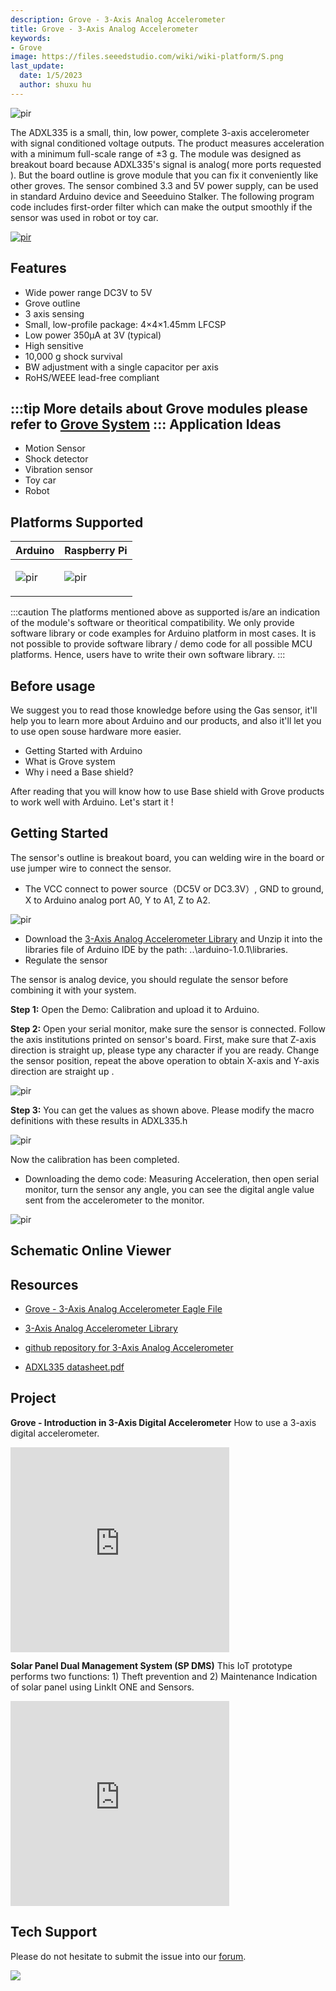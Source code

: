 ```yaml
---
description: Grove - 3-Axis Analog Accelerometer
title: Grove - 3-Axis Analog Accelerometer
keywords:
- Grove
image: https://files.seeedstudio.com/wiki/wiki-platform/S.png
last_update:
  date: 1/5/2023
  author: shuxu hu
---
```



<p style={{textAlign: 'center'}}><img src="https://files.seeedstudio.com/wiki/Grove-3-Axis_Analog_Accelerometer/img/Grove-3-axis_Analog_Accelerometer_photo.JPG" alt="pir" width={600} height="auto" /></p>



The ADXL335 is a small, thin, low power, complete 3-axis accelerometer with signal conditioned voltage outputs. The product measures acceleration with a minimum full-scale range of ±3 g.
The module was designed as breakout board because ADXL335's signal is analog( more ports requested ). But the board outline is grove module that you can fix it conveniently like other groves. The sensor combined 3.3 and 5V power supply, can be used in standard Arduino device and Seeeduino Stalker. The following program code includes first-order filter which can make the output smoothly if the sensor was used in robot or toy car.

<!-- [![](https://files.seeedstudio.com/wiki/common/Get_One_Now_Banner.png)](https://www.seeedstudio.com/Grove-3-Axis-Analog-Accelerometer-p-1086.html) -->
[<p><img src="https://files.seeedstudio.com/wiki/common/Get_One_Now_Banner.png" alt="pir" width={600} height="auto" /></p>](https://www.seeedstudio.com/Grove-3-Axis-Analog-Accelerometer-p-1086.html)
 


Features
--------

-   Wide power range DC3V to 5V
-   Grove outline
-   3 axis sensing
-   Small, low-profile package: 4×4×1.45mm LFCSP
-   Low power 350µA at 3V (typical)
-   High sensitive
-   10,000 g shock survival
-   BW adjustment with a single capacitor per axis
-   RoHS/WEEE lead-free compliant

:::tip
    More details about Grove modules please refer to [Grove System](https://wiki.seeedstudio.com/Grove_System/)
:::
Application Ideas
-----------------

-   Motion Sensor
-   Shock detector
-   Vibration sensor
-   Toy car
-   Robot

Platforms Supported
-------------------

<!-- | Arduino                                                                                             | Raspberry Pi                                                                                             |                                                                                                 |                                                                                                          |                                                                                                    |
|-----------------------------------------------------------------------------------------------------|----------------------------------------------------------------------------------------------------------|-------------------------------------------------------------------------------------------------|---------------------------------------------------------------------------------------------------|----------------------------------------------------------------------------------------------------|
| ![](https://files.seeedstudio.com/wiki/wiki_english/docs/images/arduino_logo.jpg) | ![](https://files.seeedstudio.com/wiki/wiki_english/docs/images/raspberry_pi_logo_n.jpg) | ![](https://files.seeedstudio.com/wiki/wiki_english/docs/images/bbg_logo_n.jpg) | ![](https://files.seeedstudio.com/wiki/wiki_english/docs/images/wio_logo_n.jpg) | ![](https://files.seeedstudio.com/wiki/wiki_english/docs/images/linkit_logo.jpg) | -->
|Arduino|Raspberry Pi|
|---|---|
|<p><img src="https://files.seeedstudio.com/wiki/wiki_english/docs/images/arduino_logo.jpg" alt="pir" width={200} height="auto" /></p>|<p><img src="https://files.seeedstudio.com/wiki/wiki_english/docs/images/raspberry_pi_logo_n.jpg" alt="pir" width={200} height="auto" /></p>|


:::caution
    The platforms mentioned above as supported is/are an indication of the module's software or theoritical compatibility. We only provide software library or code examples for Arduino platform in most cases. It is not possible to provide software library / demo code for all possible MCU platforms. Hence, users have to write their own software library.
:::

Before usage
------------

We suggest you to read those knowledge before using the Gas sensor, it'll help you to learn more about Arduino and our products, and also it'll let you to use open souse hardware more easier.

-  Getting Started with Arduino
-  What is Grove system
-  Why i need a Base shield?

After reading that you will know how to use Base shield with Grove products to work well with Arduino. Let's start it !


Getting Started
-----

The sensor's outline is breakout board, you can welding wire in the board or use jumper wire to connect the sensor.

-   The VCC connect to power source（DC5V or DC3.3V）, GND to ground, X to Arduino analog port A0, Y to A1, Z to A2.
<p style={{textAlign: 'center'}}><img src="https://files.seeedstudio.com/wiki/Grove-3-Axis_Analog_Accelerometer/img/Grove-3-axis_analog_accelerometer_V1.0_hardware.jpg" alt="pir" width={600} height="auto" /></p> 

-   Download the [3-Axis Analog Accelerometer Library](https://files.seeedstudio.com/wiki/Grove-3-Axis_Analog_Accelerometer/res/AnalogAccelerometer.zip) and Unzip it into the libraries file of Arduino IDE by the path: ..\\arduino-1.0.1\\libraries.
-   Regulate the sensor

The sensor is analog device, you should regulate the sensor before combining it with your system.

**Step 1:** Open the Demo: Calibration and upload it to Arduino.

**Step 2:** Open your serial monitor, make sure the sensor is connected. Follow the axis institutions printed on sensor's board. First, make sure that Z-axis direction is straight up, please type any character if you are ready. Change the sensor position, repeat the above operation to obtain X-axis and Y-axis direction are straight up .

<!-- ![](https://files.seeedstudio.com/wiki/Grove-3-Axis_Analog_Accelerometer/img/3-Axis_Analog_Accelerometer.jpg) -->
  <p style={{textAlign: 'center'}}><img src="https://files.seeedstudio.com/wiki/Grove-3-Axis_Analog_Accelerometer/img/3-Axis_Analog_Accelerometer.jpg" alt="pir" width={600} height="auto" /></p>



**Step 3:** You can get the values as shown above. Please modify the macro definitions with these results in ADXL335.h

<!-- ![](https://files.seeedstudio.com/wiki/Grove-3-Axis_Analog_Accelerometer/img/Analog_Accelerometer_Code.jpg) -->
  <p style={{textAlign: 'center'}}><img src="https://files.seeedstudio.com/wiki/Grove-3-Axis_Analog_Accelerometer/img/Analog_Accelerometer_Code.jpg" alt="pir" width={600} height="auto" /></p>


Now the calibration has been completed.

-   Downloading the demo code: Measuring Acceleration, then open serial monitor, turn the sensor any angle, you can see the digital angle value sent from the accelerometer to the monitor.

<!-- ![](https://files.seeedstudio.com/wiki/Grove-3-Axis_Analog_Accelerometer/img/3-Axis_Analog_Accelerometer1.jpg) -->
  <p style={{textAlign: 'center'}}><img src="https://files.seeedstudio.com/wiki/Grove-3-Axis_Analog_Accelerometer/img/3-Axis_Analog_Accelerometer1.jpg" alt="pir" width={600} height="auto" /></p>



## Schematic Online Viewer

<div className="altium-ecad-viewer" data-project-src="https://files.seeedstudio.com/wiki/Grove-3-Axis_Analog_Accelerometer/res/Grove-3-Axis_Analog_Accelerometer_Eagle_File.zip" style={{borderRadius: '0px 0px 4px 4px', height: 500, borderStyle: 'solid', borderWidth: 1, borderColor: 'rgb(241, 241, 241)', overflow: 'hidden', maxWidth: 1280, maxHeight: 700, boxSizing: 'border-box'}}>
</div>



Resources
---------

-   [Grove - 3-Axis Analog Accelerometer Eagle File](https://files.seeedstudio.com/wiki/Grove-3-Axis_Analog_Accelerometer/res/Grove-3-Axis_Analog_Accelerometer_Eagle_File.zip)

-   [3-Axis Analog Accelerometer Library](https://files.seeedstudio.com/wiki/Grove-3-Axis_Analog_Accelerometer/res/AnalogAccelerometer.zip)

-   [github repository for 3-Axis Analog Accelerometer](https://github.com/Seeed-Studio/Grove_3Axis_Analog_Accelerometer)

-   [ADXL335 datasheet.pdf](https://files.seeedstudio.com/wiki/Grove-3-Axis_Analog_Accelerometer/res/ADXL335_datasheet.pdf)

## Project 

**Grove - Introduction in 3-Axis Digital Accelerometer** How to use a 3-axis digital accelerometer.

<iframe frameborder='0' height='327.5' scrolling='no' src='https://www.hackster.io/ingo-lohs/grove-introduction-in-3-axis-digital-accelerometer-ea05c3/embed' width='350'></iframe>

<!-- This Markdown file was created from https://www.seeedstudio.com/wiki/Grove_-_3-Axis_Analog_Accelerometer -->

**Solar Panel Dual Management System (SP DMS)** This IoT prototype performs two functions: 1) Theft prevention and 2) Maintenance Indication of solar panel using LinkIt ONE and Sensors.

<iframe frameborder='0' height='327.5' scrolling='no' src='https://www.hackster.io/skyline/solar-panel-dual-management-system-sp-dms-3a87ca/embed' width='350'></iframe>

## Tech Support
Please do not hesitate to submit the issue into our [forum](https://forum.seeedstudio.com/).
<br />
<p style={{textAlign: 'center'}}><a href="https://www.seeedstudio.com/act-4.html?utm_source=wiki&utm_medium=wikibanner&utm_campaign=newproducts" target="_blank"><img src="https://files.seeedstudio.com/wiki/Wiki_Banner/new_product.jpg" /></a></p>

